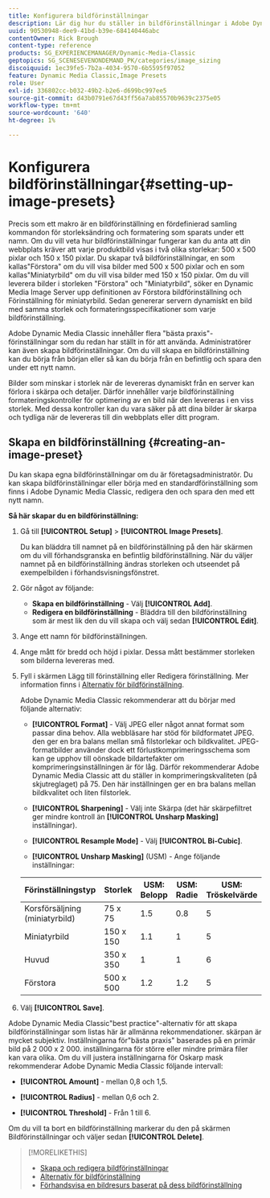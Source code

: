 ```yaml
---
title: Konfigurera bildförinställningar
description: Lär dig hur du ställer in bildförinställningar i Adobe Dynamic Media Classic.
uuid: 90530948-dee9-41bd-b39e-684140446abc
contentOwner: Rick Brough
content-type: reference
products: SG_EXPERIENCEMANAGER/Dynamic-Media-Classic
geptopics: SG_SCENESEVENONDEMAND_PK/categories/image_sizing
discoiquuid: 1ec39fe5-7b2a-4034-9570-6b5595f97052
feature: Dynamic Media Classic,Image Presets
role: User
exl-id: 336802cc-b032-49b2-b2e6-d699bc997ee5
source-git-commit: d43b0791e67d43ff56a7ab85570b9639c2375e05
workflow-type: tm+mt
source-wordcount: '640'
ht-degree: 1%

---
```


# Konfigurera bildförinställningar{#setting-up-image-presets}

Precis som ett makro är en bildförinställning en fördefinierad samling kommandon för storleksändring och formatering som sparats under ett namn. Om du vill veta hur bildförinställningar fungerar kan du anta att din webbplats kräver att varje produktbild visas i två olika storlekar: 500 x 500 pixlar och 150 x 150 pixlar. Du skapar två bildförinställningar, en som kallas&quot;Förstora&quot; om du vill visa bilder med 500 x 500 pixlar och en som kallas&quot;Miniatyrbild&quot; om du vill visa bilder med 150 x 150 pixlar. Om du vill leverera bilder i storleken &quot;Förstora&quot; och &quot;Miniatyrbild&quot;, söker en Dynamic Media Image Server upp definitionen av Förstora bildförinställning och Förinställning för miniatyrbild. Sedan genererar servern dynamiskt en bild med samma storlek och formateringsspecifikationer som varje bildförinställning.

Adobe Dynamic Media Classic innehåller flera &quot;bästa praxis&quot;-förinställningar som du redan har ställt in för att använda. Administratörer kan även skapa bildförinställningar. Om du vill skapa en bildförinställning kan du börja från början eller så kan du börja från en befintlig och spara den under ett nytt namn.

Bilder som minskar i storlek när de levereras dynamiskt från en server kan förlora i skärpa och detaljer. Därför innehåller varje bildförinställning formateringskontroller för optimering av en bild när den levereras i en viss storlek. Med dessa kontroller kan du vara säker på att dina bilder är skarpa och tydliga när de levereras till din webbplats eller ditt program.

## Skapa en bildförinställning {#creating-an-image-preset}

Du kan skapa egna bildförinställningar om du är företagsadministratör. Du kan skapa bildförinställningar eller börja med en standardförinställning som finns i Adobe Dynamic Media Classic, redigera den och spara den med ett nytt namn.

**Så här skapar du en bildförinställning:**

1. Gå till **[!UICONTROL Setup]** > **[!UICONTROL Image Presets]**.

   Du kan bläddra till namnet på en bildförinställning på den här skärmen om du vill förhandsgranska en befintlig bildförinställning. När du väljer namnet på en bildförinställning ändras storleken och utseendet på exempelbilden i förhandsvisningsfönstret.

1. Gör något av följande:

   * **Skapa en bildförinställning** - Välj **[!UICONTROL Add]**.
   * **Redigera en bildförinställning** - Bläddra till den bildförinställning som är mest lik den du vill skapa och välj sedan **[!UICONTROL Edit]**.

1. Ange ett namn för bildförinställningen.
1. Ange mått för bredd och höjd i pixlar. Dessa mått bestämmer storleken som bilderna levereras med.
1. Fyll i skärmen Lägg till förinställning eller Redigera förinställning. Mer information finns i [Alternativ för bildförinställning](application-setup.md#image_preset_options).

   Adobe Dynamic Media Classic rekommenderar att du börjar med följande alternativ:

   * **[!UICONTROL Format]** - Välj JPEG eller något annat format som passar dina behov. Alla webbläsare har stöd för bildformatet JPEG. den ger en bra balans mellan små filstorlekar och bildkvalitet. JPEG-formatbilder använder dock ett förlustkomprimeringsschema som kan ge upphov till oönskade bildartefakter om komprimeringsinställningen är för låg. Därför rekommenderar Adobe Dynamic Media Classic att du ställer in komprimeringskvaliteten (på skjutreglaget) på 75. Den här inställningen ger en bra balans mellan bildkvalitet och liten filstorlek.

   * **[!UICONTROL Sharpening]** - Välj inte Skärpa (det här skärpefiltret ger mindre kontroll än **[!UICONTROL Unsharp Masking]** inställningar).

   * **[!UICONTROL Resample Mode]** - Välj **[!UICONTROL Bi-Cubic]**.

   * **[!UICONTROL Unsharp Masking]** (USM) - Ange följande inställningar:

   | Förinställningstyp | Storlek | USM: Belopp | USM: Radie | USM: Tröskelvärde |
   | --- | --- | --- | --- | --- |
   | Korsförsäljning (miniatyrbild) | 75 x 75 | 1.5 | 0.8 | 5 |
   | Miniatyrbild | 150 x 150 | 1.1 | 1 | 5 |
   | Huvud | 350 x 350 | 1 | 1 | 6 |
   | Förstora | 500 x 500 | 1.2 | 1.2 | 5 |

1. Välj **[!UICONTROL Save]**.

Adobe Dynamic Media Classic&quot;best practice&quot;-alternativ för att skapa bildförinställningar som listas här är allmänna rekommendationer. skärpan är mycket subjektiv. Inställningarna för&quot;bästa praxis&quot; baserades på en primär bild på 2 000 x 2 000. inställningarna för större eller mindre primära filer kan vara olika. Om du vill justera inställningarna för Oskarp mask rekommenderar Adobe Dynamic Media Classic följande intervall:

* **[!UICONTROL Amount]** - mellan 0,8 och 1,5.

* **[!UICONTROL Radius]** - mellan 0,6 och 2.

* **[!UICONTROL Threshold]** - Från 1 till 6.

Om du vill ta bort en bildförinställning markerar du den på skärmen Bildförinställningar och väljer sedan **[!UICONTROL Delete]**.

>[!MORELIKETHIS]
>
>* [Skapa och redigera bildförinställningar](application-setup.md#creating_and_editing_image_presets)
>* [Alternativ för bildförinställning](application-setup.md#image_preset_options)
>* [Förhandsvisa en bildresurs baserat på dess bildförinställning](previewing-asset.md#previewing_an_image_asset_based_on_its_image_preset)

